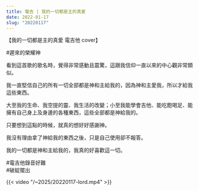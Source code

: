 ```yaml
---
title: 電吉 | 我的一切都是主的真愛
date: 2022-01-17
slug: "20220117"
---
```


【我的一切都是主的真愛 電吉他 cover】

#遲來的榮耀神

看到這首歌的歌名時，覺得非常感動且震驚，這跟我信仰一直以來的中心觀非常類似。

我一直堅信自己的所有一切全部都是神和主給我的，因為神和主愛我，所以才給我這些東西。

大至我的生命、我空提的靈、我生活的改變；小至我能學會吉他、能吃飽喝足、能擁有自己身上及身邊的各種東西，這些全部都是神給我的。

只要想到這點的時候，就真的想好好感謝神。

我沒有理由拿了神給我的東西之後，只是自己使用卻不報答。

我的一切都是神和主給我的，我真的好喜歡這一切。

#電吉他錄音好難\
#破綻擺出

{{< video "/~2025/20220117-lord.mp4" >}}
